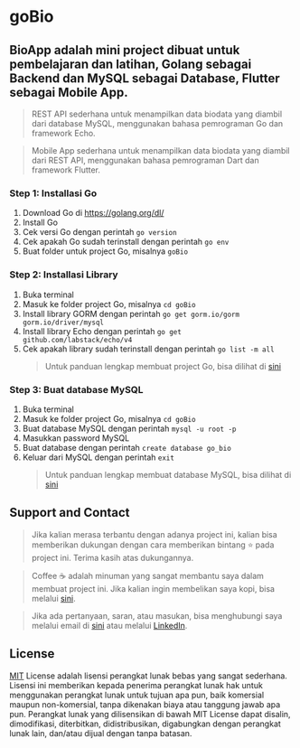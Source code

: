 # goBio

<!-- penjelasan -->

## BioApp adalah mini project dibuat untuk pembelajaran dan latihan, Golang sebagai Backend dan MySQL sebagai Database, Flutter sebagai Mobile App.

> REST API sederhana untuk menampilkan data biodata yang diambil dari database MySQL, menggunakan bahasa pemrograman Go dan framework Echo.

> Mobile App sederhana untuk menampilkan data biodata yang diambil dari REST API, menggunakan bahasa pemrograman Dart dan framework Flutter.

<!-- step by step -->

### Step 1: Installasi Go

1. Download Go di https://golang.org/dl/
2. Install Go
3. Cek versi Go dengan perintah `go version`
4. Cek apakah Go sudah terinstall dengan perintah `go env`
5. Buat folder untuk project Go, misalnya `goBio`

### Step 2: Installasi Library

1. Buka terminal
2. Masuk ke folder project Go, misalnya `cd goBio`
3. Install library GORM dengan perintah `go get gorm.io/gorm gorm.io/driver/mysql`
4. Install library Echo dengan perintah `go get github.com/labstack/echo/v4`
5. Cek apakah library sudah terinstall dengan perintah `go list -m all`
   <!-- note, untuk menuju ke panduan/createGo from baseurl github -->
   > Untuk panduan lengkap membuat project Go, bisa dilihat di [sini](https://github.com/arifswn/goBio/blob/main/panduan/createGo.md)

<!-- link ke panduan createDB -->

### Step 3: Buat database MySQL

1. Buka terminal
2. Masuk ke folder project Go, misalnya `cd goBio`
3. Buat database MySQL dengan perintah `mysql -u root -p`
4. Masukkan password MySQL
5. Buat database dengan perintah `create database go_bio`
6. Keluar dari MySQL dengan perintah `exit`
   <!-- note, untuk menuju ke panduan createDB -->
   > Untuk panduan lengkap membuat database MySQL, bisa dilihat di [sini](https://github.com/arifswn/goBio/blob/main/panduan/createDB.md)

<!-- support and contact -->

## Support and Contact

<!-- talk about me -->

<!-- create smile and coffe -->

> Jika kalian merasa terbantu dengan adanya project ini, kalian bisa memberikan dukungan dengan cara memberikan bintang ⭐ pada project ini. Terima kasih atas dukungannya.

> Coffee ☕ adalah minuman yang sangat membantu saya dalam membuat project ini. Jika kalian ingin membelikan saya kopi, bisa melalui [sini](https://saweria.co/arifswn).

> Jika ada pertanyaan, saran, atau masukan, bisa menghubungi saya melalui email di [sini](mailto:arifswn1@gmail.com) atau melalui [LinkedIn](https://www.linkedin.com/in/arifswn/).

<!-- license -->

## License

[MIT](https://choosealicense.com/licenses/mit/) License adalah lisensi perangkat lunak bebas yang sangat sederhana. Lisensi ini memberikan kepada penerima perangkat lunak hak untuk menggunakan perangkat lunak untuk tujuan apa pun, baik komersial maupun non-komersial, tanpa dikenakan biaya atau tanggung jawab apa pun. Perangkat lunak yang dilisensikan di bawah MIT License dapat disalin, dimodifikasi, diterbitkan, didistribusikan, digabungkan dengan perangkat lunak lain, dan/atau dijual dengan tanpa batasan.

